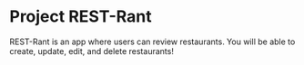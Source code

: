 # Project REST-Rant

REST-Rant is an app where users can review restaurants. You will be able to create, update, edit, and delete restaurants!